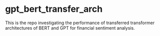 # gpt_bert_transfer_arch
This is the repo investigating the performance of transferred transformer architectures of BERT and GPT for financial sentiment analysis.
